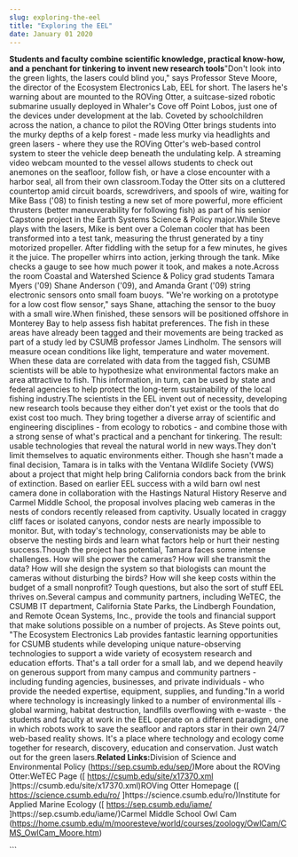 ```yaml
---
slug: exploring-the-eel
title: "Exploring the EEL"
date: January 01 2020
---
```


 
<p>
  <strong
    >Students and faculty combine scientific knowledge, practical know-how, and
    a penchant for tinkering to invent new research tools</strong
  >"Don't look into the green lights, the lasers could blind you," says
  Professor Steve Moore, the director of the Ecosystem Electronics Lab, EEL for
  short. The lasers he's warning about are mounted to the ROVing Otter, a
  suitcase-sized robotic submarine usually deployed in Whaler's Cove off Point
  Lobos, just one of the devices under development at the lab. Coveted by
  schoolchildren across the nation, a chance to pilot the ROVing Otter brings
  students into the murky depths of a kelp forest - made less murky via
  headlights and green lasers - where they use the ROVing Otter's web-based
  control system to steer the vehicle deep beneath the undulating kelp. A
  streaming video webcam mounted to the vessel allows students to check out
  anemones on the seafloor, follow fish, or have a close encounter with a harbor
  seal, all from their own classroom.Today the Otter sits on a cluttered
  countertop amid circuit boards, screwdrivers, and spools of wire, waiting for
  Mike Bass ('08) to finish testing a new set of more powerful, more efficient
  thrusters (better maneuverability for following fish) as part of his senior
  Capstone project in the Earth Systems Science &amp; Policy major.While Steve
  plays with the lasers, Mike is bent over a Coleman cooler that has been
  transformed into a test tank, measuring the thrust generated by a tiny
  motorized propeller. After fiddling with the setup for a few minutes, he gives
  it the juice. The propeller whirrs into action, jerking through the tank. Mike
  checks a gauge to see how much power it took, and makes a note.Across the room
  Coastal and Watershed Science &amp; Policy grad students Tamara Myers ('09)
  Shane Anderson ('09), and Amanda Grant ('09) string electronic sensors onto
  small foam buoys. "We're working on a prototype for a low cost flow sensor,"
  says Shane, attaching the sensor to the buoy with a small wire.When finished,
  these sensors will be positioned offshore in Monterey Bay to help assess fish
  habitat preferences. The fish in these areas have already been tagged and
  their movements are being tracked as part of a study led by CSUMB professor
  James Lindholm. The sensors will measure ocean conditions like light,
  temperature and water movement. When these data are correlated with data from
  the tagged fish, CSUMB scientists will be able to hypothesize what
  environmental factors make an area attractive to fish. This information, in
  turn, can be used by state and federal agencies to help protect the long-term
  sustainability of the local fishing industry.The scientists in the EEL invent
  out of necessity, developing new research tools because they either don't yet
  exist or the tools that do exist cost too much. They bring together a diverse
  array of scientific and engineering disciplines - from ecology to robotics -
  and combine those with a strong sense of what's practical and a penchant for
  tinkering. The result: usable technologies that reveal the natural world in
  new ways.They don't limit themselves to aquatic environments either. Though
  she hasn't made a final decision, Tamara is in talks with the Ventana Wildlife
  Society (VWS) about a project that might help bring California condors back
  from the brink of extinction. Based on earlier EEL success with a wild barn
  owl nest camera done in collaboration with the Hastings Natural History
  Reserve and Carmel Middle School, the proposal involves placing web cameras in
  the nests of condors recently released from captivity. Usually located in
  craggy cliff faces or isolated canyons, condor nests are nearly impossible to
  monitor. But, with today's technology, conservationists may be able to observe
  the nesting birds and learn what factors help or hurt their nesting
  success.Though the project has potential, Tamara faces some intense
  challenges. How will she power the cameras? How will she transmit the data?
  How will she design the system so that biologists can mount the cameras
  without disturbing the birds? How will she keep costs within the budget of a
  small nonprofit? Tough questions, but also the sort of stuff EEL thrives
  on.Several campus and community partners, including WeTEC, the CSUMB IT
  department, California State Parks, the Lindbergh Foundation, and Remote Ocean
  Systems, Inc., provide the tools and financial support that make solutions
  possible on a number of projects. As Steve points out, "The Ecosystem
  Electronics Lab provides fantastic learning opportunities for CSUMB students
  while developing unique nature-observing technologies to support a wide
  variety of ecosystem research and education efforts. That's a tall order for a
  small lab, and we depend heavily on generous support from many campus and
  community partners - including funding agencies, businesses, and private
  individuals - who provide the needed expertise, equipment, supplies, and
  funding."In a world where technology is increasingly linked to a number of
  environmental ills - global warming, habitat destruction, landfills
  overflowing with e-waste - the students and faculty at work in the EEL operate
  on a different paradigm, one in which robots work to save the seafloor and
  raptors star in their own 24/7 web-based reality shows. It's a place where
  technology and ecology come together for research, discovery, education and
  conservation. Just watch out for the green lasers.<strong
    >Related Links:</strong
  >Division of Science and Environmental Policy (<a
    href="https://sep.csumb.edu/sep/"
    >https://sep.csumb.edu/sep/</a
  >)More about the ROVing Otter:WeTEC Page ([
  <a href="https://csumb.edu/site/x17370.xml"
    >https://csumb.edu/site/x17370.xml</a
  >
  ]https://csumb.edu/site/x17370.xml)ROVing Otter Homepage ([
  <a href="https://science.csumb.edu/ro/">https://science.csumb.edu/ro/</a>
  ]https://science.csumb.edu/ro/)Institute for Applied Marine Ecology ([
  <a href="https://sep.csumb.edu/iame/">https://sep.csumb.edu/iame/</a>
  ]https://sep.csumb.edu/iame/)Carmel Middle School Owl Cam (<a
    href="https://home.csumb.edu/m/mooresteve/world/courses/zoology/OwlCam/CMS_OwlCam_Moore.htm"
    >https://home.csumb.edu/m/mooresteve/world/courses/zoology/OwlCam/CMS_OwlCam_Moore.htm</a
  >)
</p>
```
